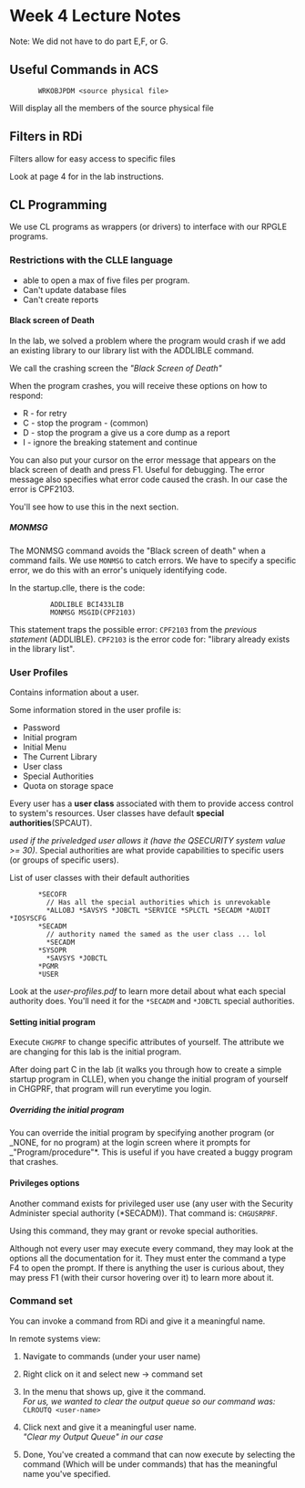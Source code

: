 # Week 4 Lecture Notes

Note: We did not have to do part E,F, or G.

## Useful Commands in ACS

```CLLE
       WRKOBJPDM <source physical file>
```

Will display all the members of the source physical file

## Filters in RDi

Filters allow for easy access to specific files

Look at page 4 for in the lab instructions.

## CL Programming

We use CL programs as wrappers (or drivers) to interface with our RPGLE
programs.

### Restrictions with the CLLE language

- able to open a max of five files per program.
- Can't update database files
- Can't create reports

#### Black screen of Death

In the lab, we solved a problem where the program would crash if we add an
existing library to our library list with the ADDLIBLE command.

We call the crashing screen the _"Black Screen of Death"_

When the program crashes, you will receive these options on how to respond:

- R - for retry
- C - stop the program - (common)
- D - stop the program a give us a core dump as a report
- I - ignore the breaking statement and continue

You can also put your cursor on the error message that appears on the black
screen of death and press F1. Useful for debugging. The error message also
specifies what error code caused the crash. In our case the error is CPF2103.

You'll see how to use this in the next section.

##### MONMSG

The MONMSG command avoids the "Black screen of death" when a
command fails. We use `MONMSG` to catch errors. We have to
specify a specific error, we do this with an error's uniquely identifying code.

In the startup.clle, there is the code:

```CLLE
          ADDLIBLE BCI433LIB
          MONMSG MSGID(CPF2103)
```

This statement traps the possible error: `CPF2103` from the
_previous statement_ (ADDLIBLE). `CPF2103` is the error code for: "library
already
exists in the library list".

### User Profiles

Contains information about a user.

Some information stored in the user profile is:

- Password
- Initial program
- Initial Menu
- The Current Library
- User class
- Special Authorities
- Quota on storage space

Every user has a **user class** associated with them to provide access control
to system's resources. User classes have default **special
authorities**(SPCAUT).

_used if the priveledged user allows it (have the QSECURITY system value >=
30)_. Special authorities are what provide capabilities to specific users (or
groups of specific users).

List of user classes with their default authorities

```CLLE
       *SECOFR
         // Has all the special authorities which is unrevokable
         *ALLOBJ *SAVSYS *JOBCTL *SERVICE *SPLCTL *SECADM *AUDIT *IOSYSCFG
       *SECADM
         // authority named the samed as the user class ... lol
         *SECADM
       *SYSOPR
         *SAVSYS *JOBCTL
       *PGMR
       *USER
```

Look at the _user-profiles.pdf_ to learn more detail about what each special
authority does. You'll need it for the `*SECADM` and `*JOBCTL` special
authorities.

#### Setting initial program

Execute `CHGPRF` to change specific attributes of yourself. The attribute we
are changing for this lab is the initial program.

After doing part C in the lab (it walks you through how to create a simple
startup program in CLLE), when you change the initial program of yourself in
CHGPRF, that program will run everytime you login.

##### Overriding the initial program

You can override the initial program by specifying another program (or _NONE,
for no program) at the login screen where it prompts for
_"Program/procedure"\*. This is useful if you have created a buggy program that
crashes.

#### Privileges options

Another command exists for privileged user use (any user with the Security
Administer special authority (\*SECADM)). That command is: `CHGUSRPRF`.

Using this command, they may grant or revoke special authorities.

Although not every user may execute every command, they may look at the options
all the documentation for it. They must enter the command a type F4 to open
the prompt. If there is anything the user is curious about, they may press F1
(with their cursor hovering over it) to learn more about it.

### Command set

You can invoke a command from RDi and give it a meaningful name.

In remote systems view:

1. Navigate to commands (under your user name)
2. Right click on it and select new -> command set
3. In the menu that shows up, give it the command.  
   _For us, we wanted to clear the output queue so our command was:_
   `CLROUTQ <user-name>`

4. Click next and give it a meaningful user name.  
   _"Clear my Output Queue" in our case_
5. Done, You've created a command that can now execute by selecting
   the command (Which will be under commands) that has the meaningful name
   you've specified.
